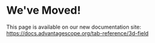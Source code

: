 # We've Moved!

This page is available on our new documentation site: https://docs.advantagescope.org/tab-reference/3d-field
